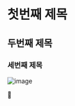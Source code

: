 # 첫번째 제목
## 두번째 제목
### 세번째 제목

![image](https://github.com/Sary556/basic/assets/141836031/ab9b2cba-a8af-4112-85c8-1aa799fc3d76)

🥉
